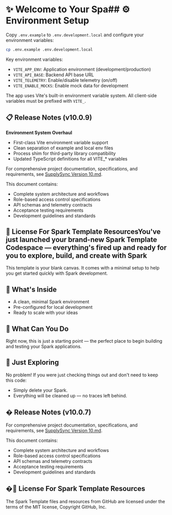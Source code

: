 # ✨ Welcome to Your Spa## ⚙️ Environment Setup

Copy `.env.example` to `.env.development.local` and configure your environment variables:

```bash
cp .env.example .env.development.local
```

Key environment variables:

- `VITE_APP_ENV`: Application environment (development/production)
- `VITE_API_BASE`: Backend API base URL
- `VITE_TELEMETRY`: Enable/disable telemetry (on/off)
- `VITE_ENABLE_MOCKS`: Enable mock data for development

The app uses Vite's built-in environment variable system. All client-side variables must be prefixed with `VITE_`.

## 📋 Release Notes (v10.0.9)

**Environment System Overhaul**

- First-class Vite environment variable support
- Clean separation of example and local env files
- Process shim for third-party library compatibility
- Updated TypeScript definitions for all VITE_* variables

For comprehensive project documentation, specifications, and requirements, see [SupplySync Version 10.md](./SupplySync%20Version%2010.md).

This document contains:

- Complete system architecture and workflows
- Role-based access control specifications
- API schemas and telemetry contracts
- Acceptance testing requirements
- Development guidelines and standards

## 📄 License For Spark Template ResourcesYou've just launched your brand-new Spark Template Codespace — everything's fired up and ready for you to explore, build, and create with Spark

This template is your blank canvas. It comes with a minimal setup to help you get started quickly with Spark development.

## 🚀 What's Inside

- A clean, minimal Spark environment
- Pre-configured for local development
- Ready to scale with your ideas

## 🧠 What Can You Do

Right now, this is just a starting point — the perfect place to begin building and testing your Spark applications.

## 🧹 Just Exploring

No problem! If you were just checking things out and don't need to keep this code:

- Simply delete your Spark.
- Everything will be cleaned up — no traces left behind.

## � Release Notes (v10.0.7)

For comprehensive project documentation, specifications, and requirements, see [SupplySync Version 10.md](./SupplySync%20Version%2010.md).

This document contains:

- Complete system architecture and workflows
- Role-based access control specifications
- API schemas and telemetry contracts
- Acceptance testing requirements
- Development guidelines and standards

## �📄 License For Spark Template Resources

The Spark Template files and resources from GitHub are licensed under the terms of the MIT license, Copyright GitHub, Inc.
